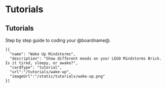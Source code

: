 # Tutorials

## Tutorials

Step by step guide to coding your @boardname@.

```codecard
[{
  "name": "Wake Up Mindstorms",
  "description": "Show different moods on your LEGO Mindstorms Brick. Is it tired, sleepy, or awake?",
  "cardType": "tutorial",
  "url":"/tutorials/wake-up",
  "imageUrl":"/static/tutorials/wake-up.png"
}]
```
